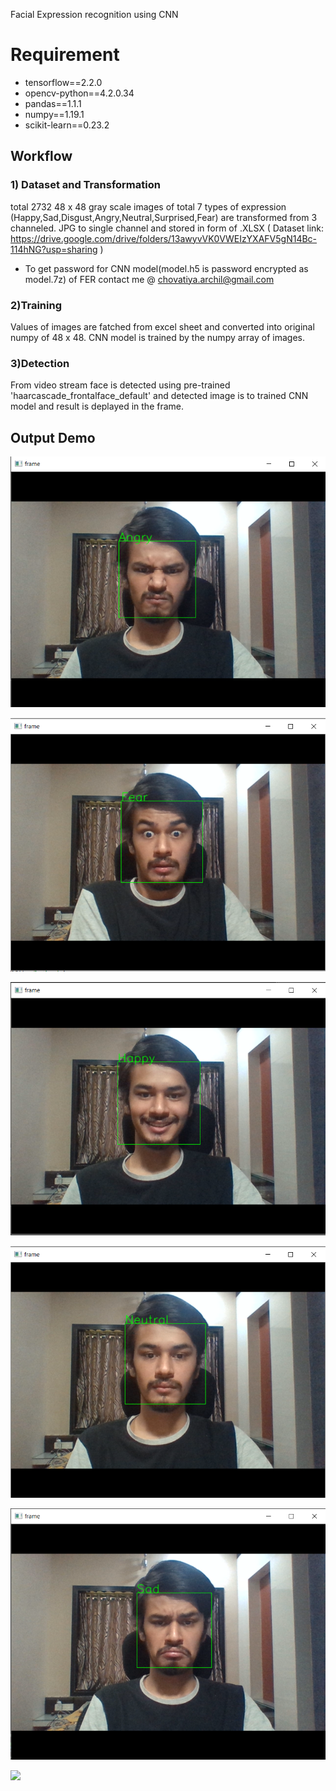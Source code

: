 Facial Expression recognition using CNN
# Requirement
- tensorflow==2.2.0
- opencv-python==4.2.0.34
- pandas==1.1.1
- numpy==1.19.1
- scikit-learn==0.23.2
## Workflow

### 1) Dataset and Transformation
total 2732 48 x 48 gray scale images of total 7 types of expression (Happy,Sad,Disgust,Angry,Neutral,Surprised,Fear) are transformed from 3 channeled.
JPG to single channel and stored in form of .XLSX
( Dataset link: https://drive.google.com/drive/folders/13awyvVK0VWEIzYXAFV5gN14Bc-114hNG?usp=sharing )
- To get password for CNN model(model.h5 is password encrypted as model.7z) of FER contact me @ chovatiya.archil@gmail.com

### 2)Training
Values of images are fatched from excel sheet and converted into original numpy of 48 x 48. CNN model is trained by the numpy array of images.

### 3)Detection
From video stream face is detected using pre-trained 'haarcascade_frontalface_default' and detected image is to trained CNN model and result is deplayed in the frame.  
 

## Output Demo

![](Output/Angry.png)

![](Output/Fear.png)

![](Output/Happy.png)

![](Output/Neutral.png)

![](Output/Sad.png)

![](Output/Surprise.png)
